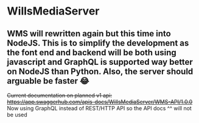 # WillsMediaServer
## WMS will rewritten again but this time into NodeJS. This is to simplify the development as the font end and backend will be both using javascript and GraphQL is supported way better on NodeJS than Python. Also, the server should arguable be faster 😂

~~Current documentation on planned v1 api: https://app.swaggerhub.com/apis-docs/WillsMediaServer/WMS-API/1.0.0~~
Now using GraphQL instead of REST/HTTP API so the API docs ^^ will not be used

